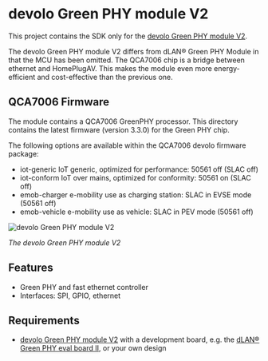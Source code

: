 # devolo Green PHY module V2

This project contains the SDK only for the [devolo Green PHY module V2](https://business.devolo.de/green-phy-module-v2).

The devolo Green PHY module V2 differs from dLAN® Green PHY Module in that the MCU has been omitted.
The QCA7006 chip is a bridge between ethernet and HomePlugAV.
This makes the module even more energy-efficient and cost-effective than the previous one.

## QCA7006 Firmware
The module contains a QCA7006 GreenPHY processor. This directory contains the latest firmware (version 3.3.0) for the Green PHY chip.

The following options are available within the QCA7006 devolo firmware package:
 *  iot-generic    IoT generic, optimized for performance: 50561 off (SLAC off)
 *  iot-conform    IoT over mains, optimized for conformity: 50561 on (SLAC off)
 *  emob-charger   e-mobility use as charging station: SLAC in EVSE mode (50561 off)
 *  emob-vehicle   e-mobility use as vehicle: SLAC in PEV mode (50561 off)

![devolo Green PHY module V2](https://static.devolo.global/1050_0_0/Web-Content/DE/products/bs/green-phy-module/pictures/v2/devolo-Green-PHY-module-V2-4.png)

*The devolo Green PHY module V2*

## Features
* Green PHY and fast ethernet controller
* Interfaces: SPI, GPIO, ethernet

## Requirements
* [devolo Green PHY module V2](https://business.devolo.de/green-phy-module-v2) with a development board, e.g. the [dLAN® 
Green PHY eval board II](https://www.devolo.de/dlan-green-phy-eval-board-ii), or your own design
